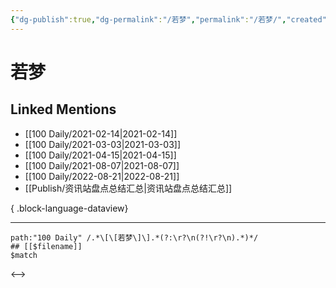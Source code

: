 ```yaml
---
{"dg-publish":true,"dg-permalink":"/若梦","permalink":"/若梦/","created":"2022-12-07T16:14:01.000+08:00","updated":"2023-08-24T18:20:17.830+08:00"}
---
```


# 若梦

## Linked Mentions
- [[100 Daily/2021-02-14\|2021-02-14]]
- [[100 Daily/2021-03-03\|2021-03-03]]
- [[100 Daily/2021-04-15\|2021-04-15]]
- [[100 Daily/2021-08-07\|2021-08-07]]
- [[100 Daily/2022-08-21\|2022-08-21]]
- [[Publish/资讯站盘点总结汇总\|资讯站盘点总结汇总]]

{ .block-language-dataview}

---

```expander
path:"100 Daily" /.*\[\[若梦\]\].*(?:\r?\n(?!\r?\n).*)*/
## [[$filename]]
$match
```

<-->